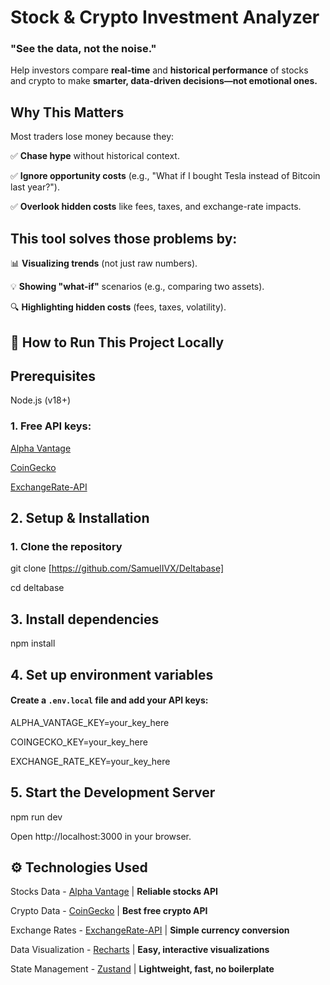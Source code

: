 # <b>Stock & Crypto Investment Analyzer</b>
### <b>"See the data, not the noise."</b>

Help investors compare <b>real-time</b> and <b>historical performance</b> of stocks and crypto to make <b>smarter, data-driven decisions—not emotional ones.</b>

## Why This Matters
Most traders lose money because they:

✅ <b>Chase hype</b> without historical context.

✅ <b>Ignore opportunity costs</b> (e.g., "What if I bought Tesla instead of Bitcoin last year?").

✅ <b>Overlook hidden costs</b> like fees, taxes, and exchange-rate impacts.

## This tool solves those problems by:

📊 <b>Visualizing trends</b> (not just raw numbers).

💡 <b>Showing "what-if"</b> scenarios (e.g., comparing two assets).

🔍 <b>Highlighting hidden costs</b> (fees, taxes, volatility).

## 🚀 How to Run This Project Locally
## Prerequisites
Node.js (v18+)

### 1. Free API keys:
[Alpha Vantage](https://www.alphavantage.co/)

[CoinGecko](https://www.coingecko.com/en/api)

[ExchangeRate-API](https://www.exchangerate-api.com/)

## 2. Setup & Installation
### 1. Clone the repository
git clone [https://github.com/SamuelIVX/Deltabase]

cd deltabase

## 3. Install dependencies
npm install

## 4. Set up environment variables
#### Create a `.env.local` file and add your API keys:

ALPHA_VANTAGE_KEY=your_key_here

COINGECKO_KEY=your_key_here

EXCHANGE_RATE_KEY=your_key_here

## 5. Start the Development Server
npm run dev

Open http://localhost:3000 in your browser.

## ⚙️ Technologies Used
Stocks Data - [Alpha Vantage](https://www.alphavantage.co/)	| <b>Reliable stocks API</b>

Crypto Data - [CoinGecko](https://www.coingecko.com/en/api) | <b>Best free crypto API</b>

Exchange Rates - [ExchangeRate-API](https://www.exchangerate-api.com/) | <b>Simple currency conversion</b>

Data Visualization - [Recharts](https://recharts.org/en-US/) | <b>Easy, interactive visualizations</b>

State Management - [Zustand](https://github.com/pmndrs/zustand) | <b>Lightweight, fast, no boilerplate</b>